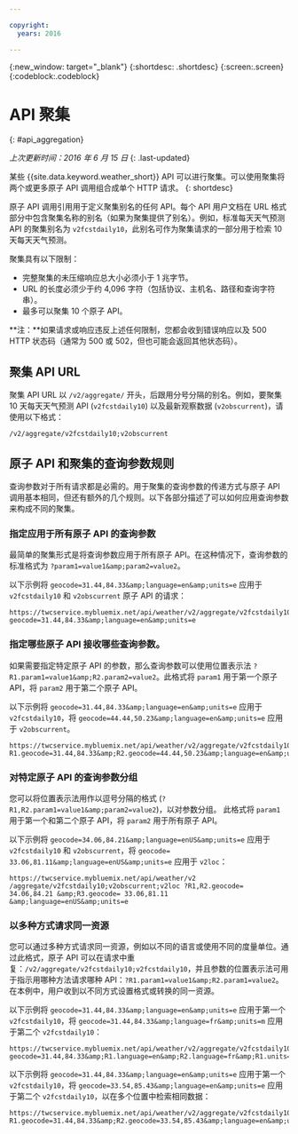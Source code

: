 ```yaml
---

copyright:
  years: 2016

---
```


{:new_window: target="_blank"}
{:shortdesc: .shortdesc}
{:screen:.screen}
{:codeblock:.codeblock}

# API 聚集
{: #api_aggregation}

*上次更新时间：2016 年 6 月 15 日*
{: .last-updated}

某些 {{site.data.keyword.weather_short}} API 可以进行聚集。可以使用聚集将两个或更多原子 API 调用组合成单个 HTTP 请求。
{: shortdesc}

原子 API 调用引用用于定义聚集别名的任何 API。每个 API 用户文档在 URL 格式部分中包含聚集名称的别名（如果为聚集提供了别名）。例如，标准每天天气预测 API 的聚集别名为 `v2fcstdaily10`，此别名可作为聚集请求的一部分用于检索 10 天每天天气预测。

聚集具有以下限制：

* 完整聚集的未压缩响应总大小必须小于 1 兆字节。
* URL 的长度必须少于约 4,096 字符（包括协议、主机名、路径和查询字符串）。
* 最多可以聚集 10 个原子 API。

**注：**如果请求或响应违反上述任何限制，您都会收到错误响应以及 500 HTTP 状态码（通常为 500 或 502，但也可能会返回其他状态码）。

## 聚集 API URL
聚集 API URL 以 `/v2/aggregate/` 开头，后跟用分号分隔的别名。例如，要聚集 10 天每天天气预测 API (`v2fcstdaily10`) 以及最新观察数据 (`v2obscurrent`)，请使用以下格式：

```
/v2/aggregate/v2fcstdaily10;v2obscurrent
```

## 原子 API 和聚集的查询参数规则
查询参数对于所有请求都是必需的。用于聚集的查询参数的传递方式与原子 API 调用基本相同，但还有额外的几个规则。以下各部分描述了可以如何应用查询参数来构成不同的聚集。

### 指定应用于所有原子 API 的查询参数

最简单的聚集形式是将查询参数应用于所有原子 API。在这种情况下，查询参数的标准格式为 `?param1=value1&amp;param2=value2`。

以下示例将 `geocode=31.44,84.33&amp;language=en&amp;units=e` 应用于 `v2fcstdaily10` 和 `v2obscurrent` 原子 API 的请求：

```
https://twcservice.mybluemix.net/api/weather/v2/aggregate/v2fcstdaily10;v2obscurrent?geocode=31.44,84.33&amp;language=en&amp;units=e
```

### 指定哪些原子 API 接收哪些查询参数。

如果需要指定特定原子 API 的参数，那么查询参数可以使用位置表示法 `?R1.param1=value1&amp;R2.param2=value2`。此格式将 `param1` 用于第一个原子 API，将 `param2` 用于第二个原子 API。

以下示例将 `geocode=31.44,84.33&amp;language=en&amp;units=e` 应用于 `v2fcstdaily10`，将 `geocode=44.44,50.23&amp;language=en&amp;units=e` 应用于 `v2obscurrent`。

```
https://twcservice.mybluemix.net/api/weather/v2/aggregate/v2fcstdaily10;v2obscurrent?R1.geocode=31.44,84.33&amp;R2.geocode=44.44,50.23&amp;language=en&amp;units=e
```

### 对特定原子 API 的查询参数分组

您可以将位置表示法用作以逗号分隔的格式 (`?R1,R2.param1=value1&amp;param2=value2`)，以对参数分组。
此格式将 `param1` 用于第一个和第二个原子 API，将 `param2` 用于所有原子 API。

以下示例将 `geocode=34.06,84.21&amp;language=enUS&amp;units=e` 应用于 `v2fcstdaily10` 和 `v2obscurrent`，将 `geocode= 33.06,81.11&amp;language=enUS&amp;units=e` 应用于 `v2loc`：

```
https://twcservice.mybluemix.net/api/weather/v2 /aggregate/v2fcstdaily10;v2obscurrent;v2loc ?R1,R2.geocode= 34.06,84.21 &amp;R3.geocode= 33.06,81.11 &amp;language=enUS&amp;units=e
```

### 以多种方式请求同一资源

您可以通过多种方式请求同一资源，例如以不同的语言或使用不同的度量单位。通过此格式，原子 API 可以在请求中重复：`/v2/aggregate/v2fcstdaily10;v2fcstdaily10`，并且参数的位置表示法可用于指示用哪种方法请求哪种 API：`?R1.param1=value1&amp;R2.param1=value2`。在本例中，用户收到以不同方式设置格式或转换的同一资源。

以下示例将 `geocode=31.44,84.33&amp;language=en&amp;units=e` 应用于第一个 `v2fcstdaily10`，将 `geocode=31.44,84.33&amp;language=fr&amp;units=m` 应用于第二个 `v2fcstdaily10`：

```
https://twcservice.mybluemix.net/api/weather/v2/aggregate/v2fcstdaily10;v2fcstdaily10?geocode=31.44,84.33&amp;R1.language=en&amp;R2.language=fr&amp;R1.units=e&amp;R2.units=m
```

以下示例将 `geocode=31.44,84.33&amp;language=en&amp;units=e` 应用于第一个 `v2fcstdaily10`，将 `geocode=33.54,85.43&amp;language=en&amp;units=e` 应用于第二个 `v2fcstdaily10`，以在多个位置中检索相同数据：

```
https://twcservice.mybluemix.net/api/weather/v2/aggregate/v2fcstdaily10;v2fcstdaily10?R1.geocode=31.44,84.33&amp;R2.geocode=33.54,85.43&amp;language=en&amp;units=e
```




